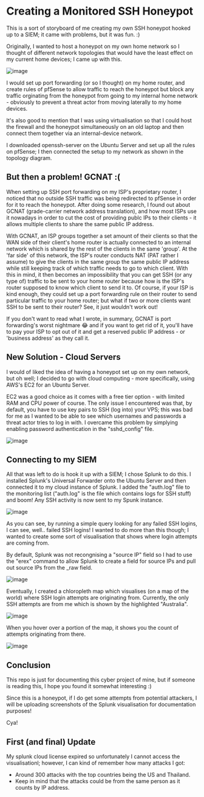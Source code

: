 # Creating a Monitored SSH Honeypot

This is a sort of storyboard of me creating my own SSH honeypot hooked up to a SIEM; it came with problems, but it was fun. :)

Originally, I wanted to host a honeypot on my own home network so I thought of different network topologies that would have the least effect on my current home devices; I came up with this.

![image](https://github.com/Flqmmable/SSH-Honeypot/assets/129753283/d6214c80-6db8-4818-a628-6b94ae2afaf2)

I would set up port forwarding (or so I thought) on my home router, and create rules of pfSense to allow traffic to reach the honeypot but block any traffic orginating from the honeypot from going to my internal home network - obviously to prevent a threat actor from moving laterally to my home devices.

It's also good to mention that I was using virtualisation so that I could host the firewall and the honeypot simultaneously on an old laptop and then connect them together via an internal-device network.

I downloaded openssh-server on the Ubuntu Server and set up all the rules on pfSense; I then connected the setup to my network as shown in the topology diagram.

## But then a problem! GCNAT :(

When setting up SSH port forwarding on my ISP's proprietary router, I noticed that no outside SSH traffic was being redirected to pfSense in order for it to reach the honeypot. After doing some research, I found out about GCNAT (grade-carrier network address translation), and how most ISPs use it nowadays in order to cut the cost of providing publc IPs to their clients - it allows multiple clients to share the same public IP address. 

With GCNAT, an ISP groups together a set amount of their clients so that the WAN side of their client's home router is actually connected to an internal network which is shared by the rest of the clients in the same 'group'. At the 'far side' of this network, the ISP's router conducts NAT (PAT rather I assume) to give the clients in the same group the same public IP address while still keeping track of which traffic needs to go to which client. With this in mind, it then becomes an impossibility that you can get SSH (or any type of) traffic to be sent to your home router because how is the ISP's router supposed to know which client to send it to. Of course, if your ISP is kind enough, they could set up a port forwarding rule on their router to send particular traffic to your home router; but what if two or more clients want SSH to be sent to their router? See, it just wouldn't work out!

If you don't want to read what I wrote, in summary, GCNAT is port forwarding's worst nightmare 😂 and if you want to get rid of it, you'll have to pay your ISP to opt out of it and get a reserved public IP address - or 'business address' as they call it.

## New Solution - Cloud Servers

I would of liked the idea of having a honeypot set up on my own network, but oh well; I decided to go with cloud computing - more specifically, using AWS's EC2 for an Ubuntu Server.

EC2 was a good choice as it comes with a free tier option - with limited RAM and CPU power of course. The only issue I encountered was that, by default, you have to use key pairs to SSH (log into) your VPS; this was bad for me as I wanted to be able to see which usernames and passwords a threat actor tries to log in with. I overcame this problem by simplying enabling password authentication in the "sshd_config" file. 

![image](https://github.com/Flqmmable/SSH-Honeypot/assets/129753283/ef685ebc-d5ca-4d2c-9959-b41e996f2cde)

## Connecting to my SIEM

All that was left to do is hook it up with a SIEM; I chose Splunk to do this. I installed Splunk's Universal Forwarder onto the Ubuntu Server and then connected it to my cloud instance of Splunk. I added the "auth.log" file to the monitoring list ("auth.log" is the file which contains logs for SSH stuff) and boom! Any SSH activity is now sent to my Spunk instance. 

![image](https://github.com/Flqmmable/SSH-Honeypot/assets/129753283/fe4589e9-c274-48d3-9cc7-0e4aeff86d07)

As you can see, by running a simple query looking for any failed SSH logins, I can see, well.. failed SSH logins! I wanted to do more than this though; I wanted to create some sort of visualisation that shows where login attempts are coming from. 

By default, Splunk was not recongnising a "source IP" field so I had to use the "erex" command to allow Splunk to create a field for source IPs and pull out source IPs from the _raw field. 

![image](https://github.com/Flqmmable/SSH-Honeypot/assets/129753283/fa80a761-653d-4dc5-b006-34f82daf3639)

Eventually, I created a chloropleth map which visualises (on a map of the world) where SSH login attempts are originating from. Currently, the only SSH attempts are from me which is shown by the highlighted "Australia".

![image](https://github.com/Flqmmable/SSH-Honeypot/assets/129753283/7926ec7e-ea96-4933-97f0-16e71f706c5a)

When you hover over a portion of the map, it shows you the count of attempts originating from there.

![image](https://github.com/Flqmmable/SSH-Honeypot/assets/129753283/23414ebd-5ee0-4b70-bea6-be503bbef30d)

## Conclusion

This repo is just for documenting this cyber project of mine, but if someone is reading this, I hope you found it somewhat interesting :)

Since this is a honeypot, if I do get some attempts from potential attackers, I will be uploading screenshots of the Splunk visualisation for documentation purposes! 

Cya!

## First (and final) Update

My splunk cloud license expired so unfortunately I cannot access the visualisationl; however, I can kind of remember how many attacks I got:

- Around 300 attacks with the top countries being the US and Thailand.
- Keep in mind that the attacks could be from the same person as it counts by IP address.





